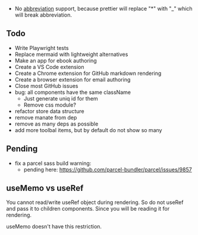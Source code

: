 - No [abbreviation](https://michelf.ca/projects/php-markdown/extra/#abbr) support, because prettier will replace "\*" with "\_" which will break abbreviation.

## Todo

- Write Playwright tests
- Replace mermaid with lightweight alternatives
- Make an app for ebook authoring
- Create a VS Code extension
- Create a Chrome extension for GitHub markdown rendering
- Create a browser extension for email authoring
- Close most GitHub issues
- bug: all components have the same className
  - Just generate uniq id for them
  - Remove css module?
- refactor store data structure
- remove manate from dep
- remove as many deps as possible
- add more toolbal items, but by default do not show so many

## Pending

- fix a parcel sass build warning:
  - pending here: https://github.com/parcel-bundler/parcel/issues/9857

## useMemo vs useRef

You cannot read/write useRef object during rendering. So do not useRef and pass it to children components. Since you will be reading it for rendering.

useMemo doesn't have this restriction.
